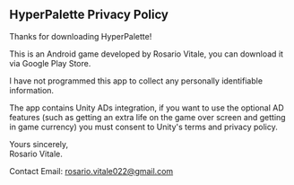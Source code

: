 ## HyperPalette Privacy Policy

Thanks for downloading HyperPalette!

This is an Android game developed by Rosario Vitale, you can download it via Google Play Store.

I have not programmed this app to collect any personally identifiable information.

The app contains Unity ADs integration, if you want to use the optional AD features (such as getting an extra life on the game over screen and getting in game currency) you must consent to Unity's terms and privacy policy.

Yours sincerely,  
Rosario Vitale.

Contact Email:
rosario.vitale022@gmail.com
